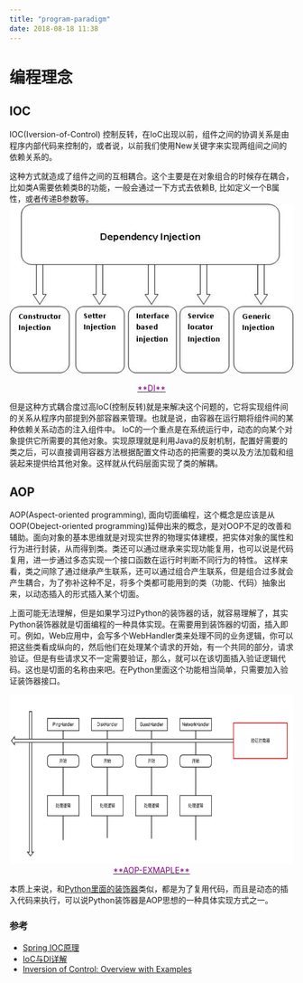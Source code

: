 ```yaml
---
title: "program-paradigm"
date: 2018-08-18 11:38
---
```


# 编程理念
## IOC
IOC(Iversion-of-Control) 控制反转，在IoC出现以前，组件之间的协调关系是由程序内部代码来控制的，或者说，以前我们使用New关键字来实现两组间之间的依赖关系的。

这种方式就造成了组件之间的互相耦合。这个主要是在对象组合的时候存在耦合，比如类A需要依赖类B的功能，一般会通过一下方式去依赖B, 比如定义一个B属性，或者传递B参数等。
<img src="/static/images/AComputingThinking/program-paradigm/di-types.JPG" style="width:800px;height:300px;">
<caption><center><u> <font color="purple"> **DI** </u></font> </center></caption>

但是这种方式耦合度过高IoC(控制反转)就是来解决这个问题的，它将实现组件间的关系从程序内部提到外部容器来管理。也就是说，由容器在运行期将组件间的某种依赖关系动态的注入组件中。
IoC的一个重点是在系统运行中，动态的向某个对象提供它所需要的其他对象。实现原理就是利用Java的反射机制，配置好需要的类之后，可以直接调用容器方法根据配置文件动态的把需要的类以及方法加载和组装起来提供给其他对象。这样就从代码层面实现了类的解耦。



## AOP
AOP(Aspect-oriented programming), 面向切面编程，这个概念是应该是从OOP(Obeject-oriented programming)延伸出来的概念，是对OOP不足的改善和辅助。面向对象的基本思维就是对现实世界的物理实体建模，把实体对象的属性和行为进行封装，从而得到类。类还可以通过继承来实现功能复用，也可以说是代码复用，进一步通过多态实现一个接口函数在运行时判断不同行为的特性。
这样来看，类之间除了通过继承产生联系，还可以通过组合产生联系，但是组合过多就会产生耦合，为了弥补这种不足，将多个类都可能用到的类（功能、代码）抽象出来，以动态插入的形式插入某个切面。

上面可能无法理解，但是如果学习过Python的装饰器的话，就容易理解了，其实Python装饰器就是切面编程的一种具体实现。在需要用到装饰器的切面，插入即可。例如，Web应用中，会写多个WebHandler类来处理不同的业务逻辑，你可以把这些类看成纵向的，然后他们在处理某个请求的开始，有一个共同的部分，请求验证。但是有些请求又不一定需要验证，那么，就可以在该切面插入验证逻辑代码。这也是切面的名称由来吧。在Python里面这个功能相当简单，只需要加入验证装饰器接口。

<img src="/static/images/AComputingThinking/program-paradigm/aop-example.png" style="width:800px;height:300px;">
<caption><center><u> <font color="purple"> **AOP-EXMAPLE** </u></font> </center></caption>

本质上来说，和[Python里面的装饰器](http://blog.hacksmeta.com/2017/04/24/python-decorator-1/#more)类似，都是为了复用代码，而且是动态的插入代码来执行，可以说Python装饰器是AOP思想的一种具体实现方式之一。

### 参考
 - [Spring IOC原理](https://blog.csdn.net/mdcmy/article/details/8542277)
 - [IoC与DI详解](https://blog.csdn.net/Baple/article/details/53667767)
 - [Inversion of Control: Overview with Examples](https://www.codeproject.com/Articles/380748/Inversion-of-Control-Overview-with-Examples)